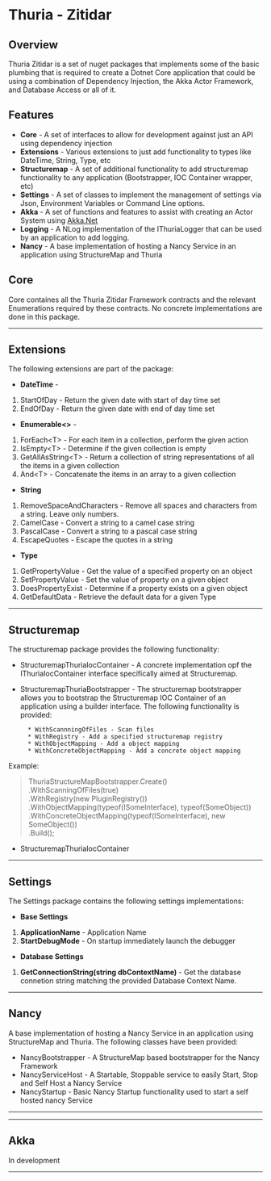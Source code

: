 Thuria - Zitidar
===

Overview
---

Thuria Zitidar is a set of nuget packages that implements some of the basic plumbing that is required to create a Dotnet Core application that could be using a combination of Dependency Injection, the Akka Actor Framework, and Database Access or all of it.

Features
---

* **Core** - A set of interfaces to allow for development against just an API using dependency injection
* **Extensions** - Various extensions to just add functionality to types like DateTime, String, Type, etc
* **Structuremap** - A set of additional functionality to add structuremap functionality to any application (Bootstrapper, IOC Container wrapper, etc)
* **Settings** - A set of classes to implement the management of settings via Json, Environment Variables or Command Line options.
* **Akka** - A set of functions and features to assist with creating an Actor System using [Akka.Net](http://getakka.net)
* **Logging** - A NLog implementation of the IThuriaLogger that can be used by an application to add logging.
* **Nancy** - A base implementation of hosting a Nancy Service in an application using StructureMap and Thuria

Core
---

Core containes all the Thuria Zitidar Framework contracts and the relevant Enumerations required by these contracts.
No concrete implementations are done in this package.

---
Extensions
---

The following extensions are part of the package:

* **DateTime** -
1. StartOfDay - Return the given date with start of day time set
2. EndOfDay - Return the given date with end of day time set

* **Enumerable\<>** -
1. ForEach\<T> - For each item in a collection, perform the given action
2. IsEmpty\<T> - Determine if the given collection is empty
3. GetAllAsString\<T> - Return a collection of string representations of all the items in a given collection
4. And\<T> - Concatenate the items in an array to a given collection

* **String**
1. RemoveSpaceAndCharacters - Remove all spaces and characters from a string. Leave only numbers.
2. CamelCase - Convert a string to a camel case string
3. PascalCase - Convert a string to a pascal case string
4. EscapeQuotes - Escape the quotes in a string

* **Type** 
1. GetPropertyValue - Get the value of a specified property on an object
2. SetPropertyValue - Set the value of property on a given object
3. DoesPropertyExist - Determine if a property exists on a given object
4. GetDefaultData - Retrieve the default data for a given Type

---
Structuremap
---

The structuremap package provides the following functionality:

* StructuremapThuriaIocContainer - A concrete implementation opf the IThuriaIocContainer interface specifically aimed at Structuremap.
* StructuremapThuriaBootstrapper - The structuremap bootstrapper allows you to bootstrap the Structuremap IOC Container of an application using a builder interface. The following functionality is provided:  

        * WithScannningOfFiles - Scan files
        * WithRegistry - Add a specified structuremap registry
        * WithObjectMapping - Add a object mapping
        * WithConcreteObjectMapping - Add a concrete object mapping

Example:

> ThuriaStructureMapBootstrapper.Create()  
                                .WithScanningOfFiles(true)  
                                .WithRegistry(new PluginRegistry())  
                                .WithObjectMapping(typeof(ISomeInterface), typeof(SomeObject))  
                                .WithConcreteObjectMapping(typeof(ISomeInterface), new SomeObject())  
                                .Build();

* StructuremapThuriaIocContainer

---
Settings
---

The Settings package contains the following settings implementations:

* **Base Settings**
1. **ApplicationName** - Application Name
2. **StartDebugMode** - On startup immediately launch the debugger

* **Database Settings**
1. **GetConnectionString(string dbContextName)** - Get the database connetion string matching the provided Database Context Name.

---
Nancy
---

A base implementation of hosting a Nancy Service in an application using StructureMap and Thuria. The following
classes have been provided:

* NancyBootstrapper - A StructureMap based bootstrapper for the Nancy Framework
* NancyServiceHost - A Startable, Stoppable service to easily Start, Stop and Self Host a Nancy Service
* NancyStartup - Basic Nancy Startup functionality used to start a self hosted nancy Service

---

---
Akka
---

In development

---
